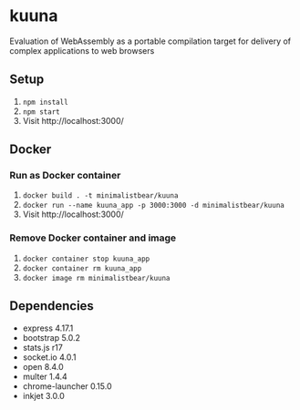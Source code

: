 # kuuna
Evaluation of WebAssembly as a portable compilation target for delivery of complex applications to web browsers

## Setup
1. `npm install`
2. `npm start`
3. Visit http://localhost:3000/

## Docker
### Run as Docker container
1. `docker build . -t minimalistbear/kuuna`
2. `docker run --name kuuna_app -p 3000:3000 -d minimalistbear/kuuna`
3. Visit http://localhost:3000/
### Remove Docker container and image
1. `docker container stop kuuna_app`
2. `docker container rm kuuna_app`
3. `docker image rm minimalistbear/kuuna`

## Dependencies
* express 4.17.1
* bootstrap 5.0.2
* stats.js r17
* socket.io 4.0.1
* open 8.4.0
* multer 1.4.4
* chrome-launcher 0.15.0
* inkjet 3.0.0